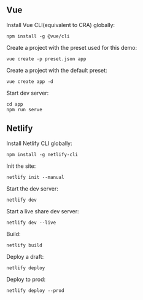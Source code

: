 ## Vue

Install Vue CLI(equivalent to CRA) globally:

`npm install -g @vue/cli`

Create a project with the preset used for this demo:

`vue create -p preset.json app`

Create a project with the default preset:

`vue create app -d`

Start dev server:

```
cd app
npm run serve
```

## Netlify

Install Netlify CLI globally:

`npm install -g netlify-cli`

Init the site:

`netlify init --manual`

Start the dev server:

`netlify dev`

Start a live share dev server:

`netlify dev --live`

Build:

`netlify build`

Deploy a draft:

`netlify deploy`

Deploy to prod:

`netlify deploy --prod`
